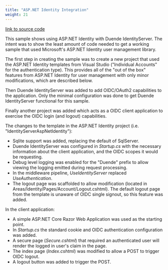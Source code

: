 ```yaml
---
title: "ASP.NET Identity Integration"
weight: 21
---
```


[link to source code](https://github.com/DuendeSoftware/Samples/tree/main/IdentityServer/v5/AspNetIdentity)

This sample shows using ASP.NET Identity with Duende IdentityServer. 
The intent was to show the least amount of code needed to get a working sample that used Microsoft's ASP.NET Identity user management library.

The first step in creating the sample was to create a new project that used the ASP.NET Identity templates from Visual Studio ("Individual Accounts" for the authentication type). This provides all of the "out of the box" features from ASP.NET Identity for user management with only minor modifications, which are described below.

Then Duende IdentityServer was added to add OIDC/OAuth2 capabilities to the application. Only the minimal configuration was done to get Duende IdentityServer functional for this sample.

Finally another project was added which acts as a OIDC client application to exercise the OIDC login (and logout) capabilities.

The changes to the template in the ASP.NET Identity project (i.e. "IdentityServerAspNetIdentity"):

* Sqlite support was added, replacing the default of SqlServer.
* Duende IdentityServer was configured in *Startup.cs* with the necessary information about the client application, and the OIDC scopes it would be requesting.
* Debug level logging was enabled for the "Duende" prefix to allow viewing the logging emitted during request processing.
* In the middleware pipeline, *UseIdentityServer* replaced *UseAuthentication*. 
* The logout page was scaffolded to allow modification (located in Areas/Identity/Pages/Account/Logout.cshtml). The default logout page from the template is unaware of OIDC single signout, so this feature was added.

In the client application:

* A simple ASP.NET Core Razor Web Application was used as the starting point.
* In *Startup.cs* the standard cookie and OIDC authentication configuration was added.
* A secure page (*Secure.cshtml*) that required an authenticated user will render the logged in user's claim in the page.
* The index page (*Index.cshtml*) was modified to allow a POST to trigger OIDC logout. 
* A logout button was added to trigger the POST.